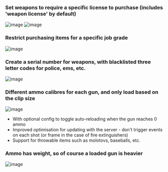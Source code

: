 ### Set weapons to require a specific license to purchase (includes 'weapon license' by default)
![image](https://user-images.githubusercontent.com/65407488/114338589-b7717d80-9b96-11eb-8086-ec3f9adbc967.png)
![image](https://user-images.githubusercontent.com/65407488/114338679-e7208580-9b96-11eb-8813-d66fb1a4aba9.png)
### Restrict purchasing items for a specific job grade
![image](https://user-images.githubusercontent.com/65407488/114338782-251da980-9b97-11eb-84fb-57331b69e882.png)
### Create a serial number for weapons, with blacklisted three letter codes for police, ems, etc.
![image](https://user-images.githubusercontent.com/65407488/114338919-6ada7200-9b97-11eb-8a55-2cc2234f31fa.png)
### Different ammo calibres for each gun, and only load based on the clip size
![image](https://user-images.githubusercontent.com/65407488/114339013-a2e1b500-9b97-11eb-8d72-3f59c4da76b2.png)
* With optional config to toggle auto-reloading when the gun reaches 0 ammo
* Improved optimisation for updating with the server - don't trigger events on each shot (or frame in the case of fire extinguishers)
* Support for throwable items such as molotovs, baseballs, etc.
### Ammo has weight, so of course a loaded gun is heavier
![image](https://user-images.githubusercontent.com/65407488/114339308-361aea80-9b98-11eb-8bd0-eb95d074b535.png)

